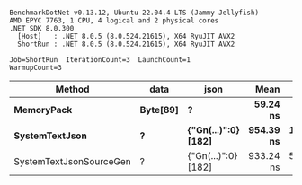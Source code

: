 ```

BenchmarkDotNet v0.13.12, Ubuntu 22.04.4 LTS (Jammy Jellyfish)
AMD EPYC 7763, 1 CPU, 4 logical and 2 physical cores
.NET SDK 8.0.300
  [Host]   : .NET 8.0.5 (8.0.524.21615), X64 RyuJIT AVX2
  ShortRun : .NET 8.0.5 (8.0.524.21615), X64 RyuJIT AVX2

Job=ShortRun  IterationCount=3  LaunchCount=1  
WarmupCount=3  

```
| Method                  | data     | json                | Mean      | Error     | StdDev   | Min       | Max       | Gen0   | Allocated |
|------------------------ |--------- |-------------------- |----------:|----------:|---------:|----------:|----------:|-------:|----------:|
| **MemoryPack**              | **Byte[89]** | **?**                   |  **59.24 ns** |  **0.376 ns** | **0.021 ns** |  **59.23 ns** |  **59.27 ns** | **0.0012** |     **104 B** |
| **SystemTextJson**          | **?**        | **{&quot;Gn(...)&quot;:0} [182]** | **954.39 ns** | **11.295 ns** | **0.619 ns** | **953.94 ns** | **955.10 ns** |      **-** |     **104 B** |
| SystemTextJsonSourceGen | ?        | {&quot;Gn(...)&quot;:0} [182] | 933.24 ns | 59.899 ns | 3.283 ns | 930.94 ns | 937.00 ns |      - |     104 B |
